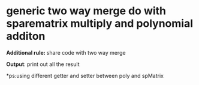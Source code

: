# generic two way merge do with sparematrix multiply and polynomial additon

<b>Additional rule: </b>
share code with two way merge

<b>Output</b>:
print out all the result

*ps:using different getter and setter between poly and spMatrix
